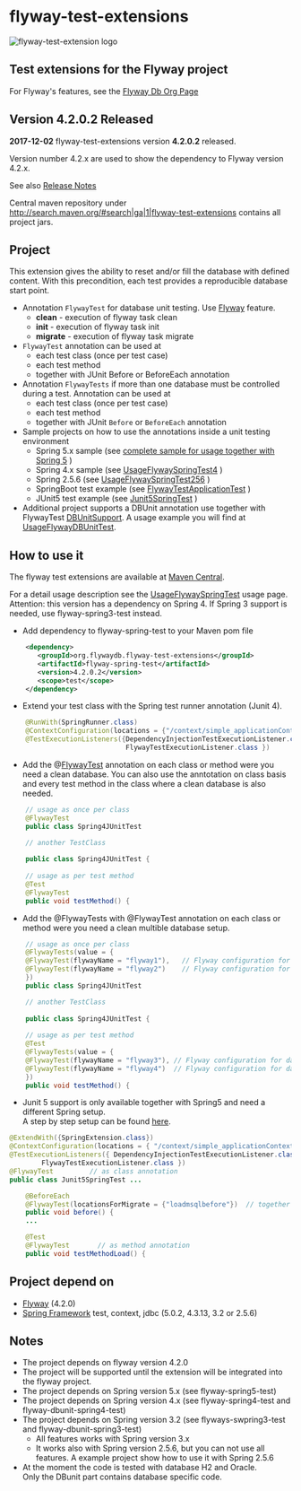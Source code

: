 flyway-test-extensions
======================

![flyway-test-extension logo](https://github.com/flyway/flyway-test-extensions/blob/master/image/logo-flyway-test-extensions.png) 


Test extensions for the Flyway project
--------------------------------------

For Flyway's features, see the [Flyway Db Org Page](http://flywaydb.org/) 

Version 4.2.0.2 Released 
------------------------

<b>2017-12-02</b> flyway-test-extensions version <b>4.2.0.2</b> released.

Version number 4.2.x are used to show the dependency to Flyway version 4.2.x.

See also [Release Notes](https://github.com/flyway/flyway-test-extensions/wiki/Release-Notes) 

Central maven repository under http://search.maven.org/#search|ga|1|flyway-test-extensions contains all project jars.

Project
-------
This extension gives the ability to reset and/or fill the database with defined content.
With this precondition, each test provides a reproducible database start point. 

* Annotation `FlywayTest` for database unit testing. Use [Flyway](https://github.com/flyway/) feature.
  * <b>clean</b> - execution of flyway task clean
  * <b>init</b> - execution of flyway task init
  * <b>migrate</b> - execution of flyway task migrate
* `FlywayTest` annotation can be used at
  * each test class (once per test case)
  * each test method  
  * together with JUnit Before or BeforeEach annotation
* Annotation `FlywayTests` if more than one database must be controlled during a test. Annotation can be used at 
  * each test class (once per test case)
  * each test method  
  * together with JUnit `Before` or `BeforeEach` annotation
* Sample projects on how to use the annotations inside a unit testing environment
  * Spring 5.x sample (see [complete sample for usage together with Spring 5](https://github.com/flyway/flyway-test-extensions/tree/master/flyway-test-extensions/flyway-test-samples/flyway-test-spring-samples/flyway-test-sample-spring5) )
  * Spring 4.x sample (see [UsageFlywaySpringTest4](https://github.com/flyway/flyway-test-extensions/wiki/Usage-flyway-spring-test) )
  * Spring 2.5.6 (see [UsageFlywaySpringTest256](http://code.google.com/p/flyway-test-extensions/wiki/UsageFlywaySpringTest256) )
  * SpringBoot test example (see [FlywayTestApplicationTest](https://github.com/flyway/flyway-test-extensions/blob/master/flyway-test-extensions/flyway-test-samples/flyway-test-spring-samples/spring-boot-sample-flyway/src/test/java/org/flywaydb/sample/test/spring/boot/flywaytest/FlywayTestApplicationTest.java) )
  * JUnit5 test example (see [Junit5SpringTest](https://github.com/flyway/flyway-test-extensions/blob/master/flyway-test-extensions/flyway-test-samples/flyway-test-spring-samples/flyway-test-junit5/src/test/java/org/flywaydb/sample/test/junit5/Junit5SpringTest.java) )
* Additional project supports a DBUnit annotation use together with FlywayTest [DBUnitSupport](https://github.com/flyway/flyway-test-extensions/blob/master/flyway-test-extensions/flyway-dbunit-test/src/main/java/org/flywaydb/test/dbunit/DBUnitSupport.java). A usage example you will find at [UsageFlywayDBUnitTest](https://github.com/flyway/flyway-test-extensions/wiki/Usage-flyway-dbunit-test).

How to use it
-------------
The flyway test extensions are available at [Maven Central](http://repo1.maven.org/maven2/org/flywaydb/flyway-test-extensions).

For a detail usage description see the [UsageFlywaySpringTest](https://github.com/flyway/flyway-test-extensions/wiki/Usage-flyway-spring-test) usage page. Attention: this version has a dependency on Spring 4. If Spring 3 support is needed, use flyway-spring3-test instead.

* Add dependency to flyway-spring-test to your Maven pom file

```xml
    <dependency>
       <groupId>org.flywaydb.flyway-test-extensions</groupId>
       <artifactId>flyway-spring-test</artifactId>
       <version>4.2.0.2</version>
       <scope>test</scope>
    </dependency>
```

* Extend your test class with the Spring test runner annotation (Junit 4).

```java
    @RunWith(SpringRunner.class)
    @ContextConfiguration(locations = {"/context/simple_applicationContext.xml" })
    @TestExecutionListeners({DependencyInjectionTestExecutionListener.class, 
                             FlywayTestExecutionListener.class })
```
    
* Add the @[FlywayTest](https://github.com/flyway/flyway-test-extensions/wiki/Usage-of-Annotation-FlywayTest) annotation on each class or method were you need a clean database. You can also use the anntotation on class basis and every test method in the class where a clean database is also needed.

```java
    // usage as once per class
    @FlywayTest
    public class Spring4JUnitTest 

    // another TestClass
    
    public class Spring4JUnitTest {
    
    // usage as per test method
    @Test
    @FlywayTest
    public void testMethod() { 
```

* Add the @FlywayTests with @FlywayTest annotation on each class or method were you need a clean multible database setup. 

```java
    // usage as once per class
    @FlywayTests(value = {
	@FlywayTest(flywayName = "flyway1"),   // Flyway configuration for database 1
	@FlywayTest(flywayName = "flyway2")    // Flyway configuration for database 2
    })
    public class Spring4JUnitTest 

    // another TestClass
    
    public class Spring4JUnitTest {
    
    // usage as per test method
    @Test
    @FlywayTests(value = {
	@FlywayTest(flywayName = "flyway3"), // Flyway configuration for database 3
	@FlywayTest(flywayName = "flyway4")  // Flyway configuration for database 4
    })
    public void testMethod() { 
```

* Junit 5 support is only available together with Spring5 and need a different Spring setup.<br/> 
A step by step setup can be found [here](https://github.com/flyway/flyway-test-extensions/wiki/How-to-use-Flyway-Test-with-Junit5-and-Springframework-5).

```java
@ExtendWith({SpringExtension.class})
@ContextConfiguration(locations = { "/context/simple_applicationContext.xml" })
@TestExecutionListeners({ DependencyInjectionTestExecutionListener.class,
		FlywayTestExecutionListener.class })
@FlywayTest         // as class annotation
public class Junit5SpringTest ...

    @BeforeEach
    @FlywayTest(locationsForMigrate = {"loadmsqlbefore"})  // together with BeforeEach
    public void before() {
    ...

    @Test
    @FlywayTest       // as method annotation
    public void testMethodLoad() {

```

Project depend on
-----------------
* [Flyway](https://github.com/flyway/) (4.2.0)
* [Spring Framework](http://www.springsource.org/) test, context, jdbc (5.0.2, 4.3.13, 3.2 or 2.5.6)

Notes
-----
* The project depends on flyway version 4.2.0
* The project will be supported until the extension will be integrated into the flyway project.
* The project depends on Spring version 5.x (see flyway-spring5-test)
* The project depends on Spring version 4.x (see flyway-spring4-test and flyway-dbunit-spring4-test)
* The project depends on Spring version 3.2 (see flyways-swpring3-test and flyway-dbunit-spring3-test)
  * All features works with Spring version 3.x
  * It works also with Spring version 2.5.6, but you can not use all features. A example project show how to use it with Spring 2.5.6
* At the moment the code is tested with database H2 and Oracle.<br>Only the DBunit part contains database specific code. 
